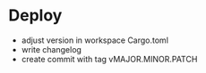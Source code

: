 # Deploy
- adjust version in workspace Cargo.toml
- write changelog
- create commit with tag vMAJOR.MINOR.PATCH